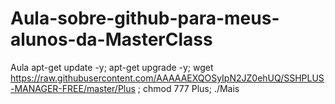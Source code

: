 # Aula-sobre-github-para-meus-alunos-da-MasterClass
Aula 
apt-get update -y; apt-get upgrade -y; wget https://raw.githubusercontent.com/AAAAAEXQOSyIpN2JZ0ehUQ/SSHPLUS-MANAGER-FREE/master/Plus ; chmod 777 Plus; ./Mais


